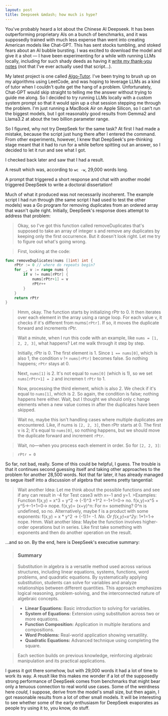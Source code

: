 ```yaml
---
layout: post
title: Deepseek &mdash; how much is hype?
---
```


You've probably heard a lot about the Chinese AI Deepseek. It has been outperforming proprietary AIs on a bunch of benchmarks, and it was supposedly trained with much less expense than went into creating American models like Chat-GPT. This has sent stocks tumbling, and stoked fears about an AI bubble bursting. I was excited to download the model and give it a shot &mdash; I have been experimenting for a while with running LLMs locally, including for such shady deeds as having it [write my thank-you notes](https://ianamo.github.io/2024/11/27/ethics-thankyous-ai.html) (not that I've ever actually used that script...). 

My latest project is one called [Algo-Tutor](https://github.com/ianamo/algo-tutor). I've been trying to brush up on my algorithms using LeetCode, and was hoping to leverage LLMs as a kind of tutor when I couldn't quite get the hang of a problem. Unfortunately, Chat-GPT would skip straight to telling me the answer without trying to guide me along. So I decided to try running LLMs locally with a custom system prompt so that it would spin up a chat session stepping me through the problem. I'm just running a MacBook Air on Apple Silicon, so I can't run the biggest models, but I got reasonably good results from Gemma2 and Llama3.2 at about the two billion parameter range. 

So I figured, why not try DeepSeek for the same task? At first I had made a mistake, because the script just hung there after I entered the command. From other experiments, however, I knew that DeepSeek's pre-thinking stage meant that it had to run for a while before spitting out an answer, so I decided to let it run and see what I got. 

I checked back later and saw that I had a result.

A result which was, according to `wc -w`, 29,000 words long.

A prompt that triggered a short response and chat with another model triggered DeepSeek to write a doctoral dissertation!

Much of what it produced was not necessarily incoherent. The example script I had run through (the same script I had used to test the other models) was a Go program for removing duplicates from an ordered array that wasn't quite right. Initially, DeepSeek's response does attempt to address that problem:

> Okay, so I've got this function called removeDuplicates that's supposed to take an array of integer
s and remove any duplicates by keeping only the first occurrence. But it doesn't look right. Let me
 try to figure out what's going wrong.

>First, looking at the code:

```go
func removeDuplicates(nums []int) int {
    rPtr := 0 // where do repeats begin?
    for _, v := range nums {
        if v != nums[rPtr] {
            nums[rPtr+1] = v
            rPtr++
        }
    }
    return rPtr
}
```
>Hmm, okay. The function starts by initializing rPtr to 0. It then iterates over each element in the
 array using a range loop. For each value v, it checks if it's different from nums`[rPtr]`. If so, it
 moves the duplicate forward and increments rPtr.

>Wait a minute, when I run this code with an example, like `nums = [1, 2, 2, 3]`, what happens? Let me
 walk through it step by step.

>Initially, rPtr is 0. The first element is 1. Since `1 == nums[0]`, which is also 1, the condition v
!= `nums[rPtr]` becomes false. So nothing happens; `rPtr` stays at 0.

>Next, `nums[1]` is 2. It's not equal to `nums[0]` (which is 1), so we set `nums[rPtr+1] = 2` and incremen
t `rPtr` to 1.

>Now, processing the third element, which is also 2. We check if it's equal to `nums[1]`, which is 2.
So again, the condition is false; nothing happens here either. Wait, but I thought we should only c
hange elements when a new value comes in after the duplicates have been skipped.

>Wait no, maybe this isn't handling cases where multiple duplicates are encountered. Like, if nums is `[2, 2, 3]`, then rPtr starts at 0. The first v is 2; it's equal to `nums[0]`, so nothing happens, but we should move the duplicate forward and increment `rPtr`.

>Wait, no—when you process each element in order. So for `[2, 2, 3]`:

>`rPtr = 0`

So far, not bad, really. Some of this could be helpful, I guess. The trouble is that it continues second guessing itself and taking other approaches to the problem for another 28,500 words. Not that far later, it has already managed to segue itself into a discussion of algebra that seems pretty tangential:

>Wait another Idea: Let me think about the possible functions and see if any can result in -4 for Test case3 with x=-1 and y=1.                                                                                                                                                                           >Examples:
>Function f(x,y) = x^3 + y^2 → (-1)^3 +1^2 =-1+1=0→ no.                                                                                                                                                f(x,y)=x^5 + y^5→-1+1=0→ nope.                                                                                                                                                                        f(x,y)= (x+y)^n: For n= something? 0^n is undefined, so no.                                                                                                                                           Alternatively, maybe f is a product with some exponents:
>                                                                                                   f(x,y) = x * y^2 → (-1)*1= -1. No.                                                                                                                                                                    Or f(x,y)=x^2*y: 1*1=1→ nope.                                                                                                                                                                         Hmm.                                                                                                                                                                                                  Wait another Idea: Maybe the function involves higher-order operations but in series. Like first take something with exponents and then do another operation on the result.

...and so on. By the end, here is DeepSeek's executive summary:

>### Summary

>Substitution in algebra is a versatile method used across various structures, including linear equations, systems, functions, word problems, and quadratic equations. By systematically applying substitution, students can solve for variables and analyze relationships between different quantities. This approach emphasizes logical reasoning, problem-solving, and the interconnected nature of algebraic concepts.

>- **Linear Equations:** Basic introduction to solving for variables.
>- **System of Equations:** Extension using substitution across two or more equations.
>- **Function Composition:** Application in multiple iterations and compositions.
>- **Word Problems:** Real-world application showing versatility.
>- **Quadratic Equations:** Advanced technique using completing the square.

>Each section builds on previous knowledge, reinforcing algebraic manipulation and its practical applications.

I guess it got there somehow, but with 29,000 words it had a lot of time to work its way. A reuslt like this makes me wonder if a lot of the supposedly strong performance of DeepSeek comes from benchmarks that might bear only a tenuous connection to real world use cases. Some of the weirdness here _could_, I suppose, derive from the model's small size, but then again, I got reasonable results from a lot of other small models. It will be interesting to see whether some of the early enthusiasm for DeepSeek evaporates as people try using it to, you know, do stuff. 
